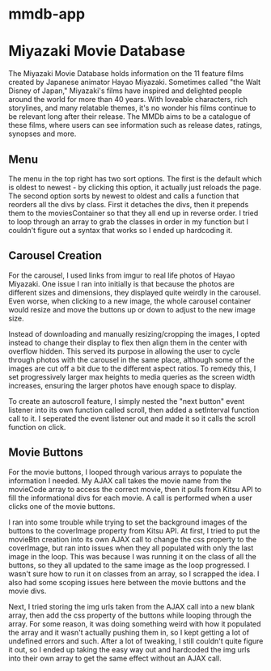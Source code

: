 # mmdb-app
<h1>Miyazaki Movie Database</h1>

The Miyazaki Movie Database holds information on the 11 feature films created by Japanese animator Hayao Miyazaki. Sometimes called "the Walt Disney of Japan," Miyazaki's films have inspired and delighted people around the world for more than 40 years. With loveable characters, rich storylines, and many relatable themes, it's no wonder his films continue to be relevant long after their release. The MMDb aims to be a catalogue of these films, where users can see information such as release dates, ratings, synopses and more.

<h2>Menu</h2>
The menu in the top right has two sort options. The first is the default which is oldest to newest - by clicking this option, it actually just reloads the page. The second option sorts by newest to oldest and calls a function that reorders all the divs by class. First it detaches the divs, then it prepends them to the moviesContainer so that they all end up in reverse order. I tried to loop through an array to grab the classes in order in my function but I couldn't figure out a syntax that works so I ended up hardcoding it.

<h2>Carousel Creation</h2>
For the carousel, I used links from imgur to real life photos of Hayao Miyazaki. One issue I ran into initially is that because the photos are different sizes and dimensions, they displayed quite weirdly in the carousel. Even worse, when clicking to a new image, the whole carousel container would resize and move the buttons up or down to adjust to the new image size.

Instead of downloading and manually resizing/cropping the images, I opted instead to change their display to flex then align them in the center with overflow hidden. This served its purpose in allowing the user to cycle through photos with the carousel in the same place, although some of the images are cut off a bit due to the different aspect ratios. To remedy this, I set progressively larger max heights to media queries as the screen width increases, ensuring the larger photos have enough space to display.

To create an autoscroll feature, I simply nested the "next button" event listener into its own function called scroll, then added a setInterval function call to it. I seperated the event listener out and made it so it calls the scroll function on click.


<h2>Movie Buttons</h2>
For the movie buttons, I looped through various arrays to populate the information I needed. My AJAX call takes the movie name from the movieCode array to access the correct movie, then it pulls from Kitsu API to fill the informational divs for each movie. A call is performed when a user clicks one of the movie buttons.

I ran into some trouble while trying to set the background images of the buttons to the coverImage property from Kitsu API. At first, I tried to put the movieBtn creation into its own AJAX call to change the css property to the coverImage, but ran into issues when they all populated with only the last image in the loop. This was because I was running it on the class of all the buttons, so they all updated to the same image as the loop progressed. I wasn't sure how to run it on classes from an array, so I scrapped the idea. I also had some scoping issues here between the movie buttons and the movie divs.

Next, I tried storing the img urls taken from the AJAX call into a new blank array, then add the css property of the buttons while looping through the array. For some reason, it was doing something weird with how it populated the array and it wasn't actually pushing them in, so I kept getting a lot of undefined errors and such. After a lot of tweaking, I still couldn't quite figure it out, so I ended up taking the easy way out and hardcoded the img urls into their own array to get the same effect without an AJAX call.
